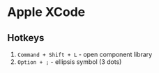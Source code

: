 # Apple XCode
## Hotkeys
1. `Command + Shift + L` - open component library
2. `Option + ;` - ellipsis symbol (3 dots)
